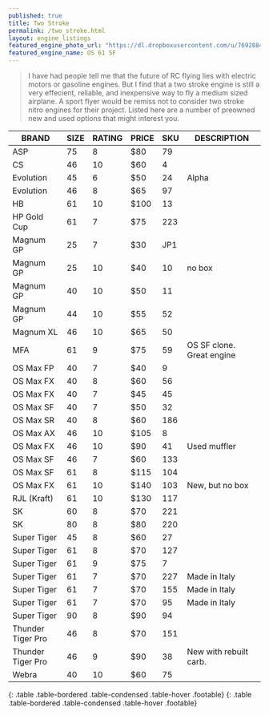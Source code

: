 ```yaml
---
published: true
title: Two Stroke
permalink: /two_stroke.html
layout: engine_listings
featured_engine_photo_url: "https://dl.dropboxusercontent.com/u/76928840/Website%20Photos/featured/2-stroke.jpg"
featured_engine_name: OS 61 SF
---
```



> I have had people tell me that the future of RC flying lies with electric motors or gasoline engines. But I find that a two stroke engine is still a very effecient, reliable, and inexpensive way to fly a medium sized airplane. A sport flyer would be remiss not to consider two stroke nitro engines for their project. Listed here are a number of preowned new and used options that might interest you.

BRAND             | SIZE  | RATING | PRICE | SKU   | DESCRIPTION
------------------|-------|--------|-------|-------|---------------------
ASP               | 75    | 8      | $80   | 79    |                       
CS                | 46    | 10     | $60   | 4     |
Evolution         | 45    | 6      | $50   | 24    | Alpha 
Evolution         | 46    | 8      | $65   | 97    |                                    
HB                | 61    | 10     | $100  | 13    |
HP Gold Cup       | 61    | 7      | $75   | 223   |                                              
Magnum GP         | 25    | 7      | $30   | JP1   |
Magnum GP         | 25    | 10     | $40   | 10    | no box                                       
Magnum GP         | 40    | 10     | $50   | 11    |
Magnum GP         | 44    | 10     | $55   | 52    |                               
Magnum XL         | 46    | 10     | $65   | 50    |                                
MFA               | 61    | 9      | $75   | 59    | OS SF clone. Great engine      
OS Max FP         | 40    | 7      | $40   | 9     |                                       
OS Max FX         | 40    | 8      | $60   | 56    |
OS Max FX         | 40    | 7      | $45   | 45    |
OS Max SF         | 40    | 7      | $50   | 32    |
OS Max SR         | 40    | 8      | $60   | 186   |                                        
OS Max AX         | 46    | 10     | $105  | 8     |
OS Max FX         | 46    | 10     | $90   | 41    | Used muffler
OS Max SF         | 46    | 7      | $60   | 133   |                                  
OS Max SF         | 61    | 8      | $115  | 104   |
OS Max FX         | 61    | 10     | $140  | 103   | New, but no box                                 
RJL (Kraft)       | 61    | 10     | $130  | 117   |                               
SK                | 60    | 8      | $70   | 221   |
SK                | 80    | 8      | $80   | 220   |
Super Tiger       | 45    | 8      | $60   | 27    |                                    
Super Tiger       | 61    | 8      | $70   | 127   |
Super Tiger       | 61    | 9      | $75   | 7     |
Super Tiger       | 61    | 7      | $70   | 227   | Made in Italy
Super Tiger       | 61    | 7      | $70   | 155   | Made in Italy
Super Tiger       | 61    | 7      | $70   | 95    | Made in Italy
Super Tiger       | 90    | 8      | $90   | 94    |                                 
Thunder Tiger Pro | 46    | 8      | $70   | 151   |
Thunder Tiger Pro | 46    | 9      | $90   | 38    | New with rebuilt carb.               
Webra             | 40    | 10     | $60   | 75    |                                       
{: .table .table-bordered .table-condensed .table-hover .footable}
{: .table .table-bordered .table-condensed .table-hover .footable}

